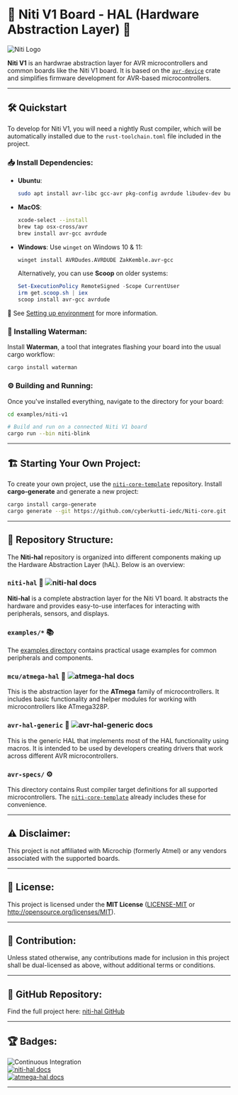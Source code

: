# 🌟 Niti V1 Board - HAL (Hardware Abstraction Layer) 🚀

![Niti Logo](https://niti-website-beta.vercel.app/assets/rust-logo-DgTKb-JD.gif)

**Niti V1** is an hardwrae abstraction layer for AVR microcontrollers and common boards like the Niti V1 board. It is based on the [`avr-device`](https://github.com/cyberkutti-iedc/niti-hal) crate and simplifies firmware development for AVR-based microcontrollers.

---

## 🛠️ Quickstart

To develop for Niti V1, you will need a nightly Rust compiler, which will be automatically installed due to the `rust-toolchain.toml` file included in the project.

### 📥 Install Dependencies:

- **Ubuntu**:
  ```bash
  sudo apt install avr-libc gcc-avr pkg-config avrdude libudev-dev build-essential
  ```

- **MacOS**:
  ```bash
  xcode-select --install
  brew tap osx-cross/avr
  brew install avr-gcc avrdude
  ```

- **Windows**:
  Use `winget` on Windows 10 & 11:
  ```bash
  winget install AVRDudes.AVRDUDE ZakKemble.avr-gcc
  ```

  Alternatively, you can use **Scoop** on older systems:
  ```PowerShell
  Set-ExecutionPolicy RemoteSigned -Scope CurrentUser
  irm get.scoop.sh | iex
  scoop install avr-gcc avrdude
  ```

🔗 See [Setting up environment](https://github.com/cyberkutti-iedc/Niti-core/avr-hal/wiki/Setting-up-environment) for more information.

### 🌊 Installing Waterman:

Install **Waterman**, a tool that integrates flashing your board into the usual cargo workflow:

```bash
cargo install waterman
```

### ⚙️ Building and Running:

Once you've installed everything, navigate to the directory for your board:

```bash
cd examples/niti-v1

# Build and run on a connected Niti V1 board
cargo run --bin niti-blink
```

---

## 🏗️ Starting Your Own Project:

To create your own project, use the [`niti-core-template`](https://github.com/cyberkutti-iedc/Niti-core) repository. Install **cargo-generate** and generate a new project:

```bash
cargo install cargo-generate
cargo generate --git https://github.com/cyberkutti-iedc/Niti-core.git
```

---

## 📁 Repository Structure:

The **Niti-hal** repository is organized into different components making up the Hardware Abstraction Layer (hAL). Below is an overview:

### `niti-hal` 🧩 ![niti-hal docs](https://img.shields.io/badge/docs-git-4d76ae)

**Niti-hal** is a complete abstraction layer for the Niti V1 board. It abstracts the hardware and provides easy-to-use interfaces for interacting with peripherals, sensors, and displays.

### `examples/*` 📚

The [examples directory](./examples) contains practical usage examples for common peripherals and components.

### `mcu/atmega-hal` 🔌 ![atmega-hal docs](https://img.shields.io/badge/docs-git-4d76ae)

This is the abstraction layer for the **ATmega** family of microcontrollers. It includes basic functionality and helper modules for working with microcontrollers like ATmega328P.

### `avr-hal-generic` 🔧 ![avr-hal-generic docs](https://img.shields.io/badge/docs-git-4d76ae)

This is the generic HAL that implements most of the HAL functionality using macros. It is intended to be used by developers creating drivers that work across different AVR microcontrollers.

### `avr-specs/` ⚙️

This directory contains Rust compiler target definitions for all supported microcontrollers. The [`niti-core-template`](https://github.com/cyberkutti-iedc/Niti-core) already includes these for convenience.

---

## ⚠️ Disclaimer:

This project is not affiliated with Microchip (formerly Atmel) or any vendors associated with the supported boards.

---

## 📜 License:

This project is licensed under the **MIT License** ([LICENSE-MIT](LICENSE-MIT) or http://opensource.org/licenses/MIT).

---

## 🤝 Contribution:

Unless stated otherwise, any contributions made for inclusion in this project shall be dual-licensed as above, without additional terms or conditions.

---

## 🔗 GitHub Repository:

Find the full project here: [niti-hal GitHub](https://github.com/cyberkutti-iedc/niti-hal)

---

## 🏆 Badges:

![Continuous Integration](https://github.com/cyberkutti-iedc/Niti-core/avr-hal/workflows/Continuous%20Integration/badge.svg)  
[![niti-hal docs](https://img.shields.io/badge/docs-git-4d76ae)](https://github.com/cyberkutti-iedc/niti-hal)  
[![atmega-hal docs](https://img.shields.io/badge/docs-atmega--hal-4d76ae)](https://github.com/cyberkutti-iedc/niti-hal)

---
